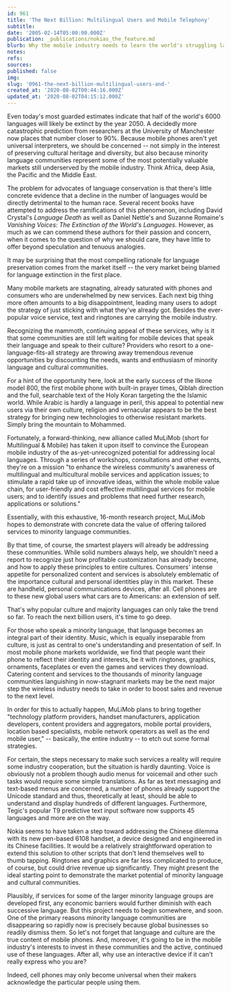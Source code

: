 ```yaml
---
id: 961
title: 'The Next Billion: Multilingual Users and Mobile Telephony'
subtitle: 
date: '2005-02-14T05:00:00.000Z'
publication: _publications/nokias_the_feature.md
blurb: Why the mobile industry needs to learn the world's struggling languages.
notes: 
refs: 
sources: 
published: false
img: 
slug: '0961-the-next-billion-multilingual-users-and-'
created_at: '2020-08-02T00:44:16.000Z'
updated_at: '2020-08-02T04:15:12.000Z'
---
```

Even today's most guarded estimates indicate that half of the world's 6000 languages will likely be extinct by the year 2050. A decidedly more catastrophic prediction from researchers at the University of Manchester now places that number closer to 90%. Because mobile phones aren't yet universal interpreters, we should be concerned -- not simply in the interest of preserving cultural heritage and diversity, but also because minority language communities represent some of the most potentially valuable markets still underserved by the mobile industry. Think Africa, deep Asia, the Pacific and the Middle East.

The problem for advocates of language conservation is that there's little concrete evidence that a decline in the number of languages would be directly detrimental to the human race. Several recent books have attempted to address the ramifications of this phenomenon, including David Crystal's *Language Death* as well as Daniel Nettle's and Suzanne Romaine's *Vanishing Voices: The Extinction of the World's Languages.* However, as much as we can commend these authors for their passion and concern, when it comes to the question of why we should care, they have little to offer beyond speculation and tenuous analogies.

It may be surprising that the most compelling rationale for language preservation comes from the market itself -- the very market being blamed for language extinction in the first place.

Many mobile markets are stagnating, already saturated with phones and consumers who are underwhelmed by new services. Each next big thing more often amounts to a big disappointment, leading many users to adopt the strategy of just sticking with what they've already got. Besides the ever-popular voice service, text and ringtones are carrying the mobile industry.

Recognizing the mammoth, continuing appeal of these services, why is it that some communities are still left waiting for mobile devices that speak their language and speak to their culture? Providers who resort to a one-language-fits-all strategy are throwing away tremendous revenue opportunities by discounting the needs, wants and enthusiasm of minority language and cultural communities.

For a hint of the opportunity here, look at the early success of the Ilkone model 800, the first mobile phone with built-in prayer times, Qiblah direction and the full, searchable text of the Holy Koran targeting the the Islamic world. While Arabic is hardly a language in peril, this appeal to potential new users via their own culture, religion and vernacular appears to be the best strategy for bringing new technologies to otherwise resistant markets. Simply bring the mountain to Mohammed.

Fortunately, a forward-thinking, new alliance called MuLiMob (short for Multilingual & Mobile) has taken it upon itself to convince the European mobile industry of the as-yet-unrecognized potential for addressing local languages. Through a series of workshops, consultations and other events, they're on a mission "to enhance the wireless community's awareness of multilingual and multicultural mobile services and application issues; to stimulate a rapid take up of innovative ideas, within the whole mobile value chain, for user-friendly and cost effective multilingual services for mobile users; and to identify issues and problems that need further research, applications or solutions."

Essentially, with this exhaustive, 16-month research project, MuLiMob hopes to demonstrate with concrete data the value of offering tailored services to minority language communities.

By that time, of course, the smartest players will already be addressing these communities. While solid numbers always help, we shouldn't need a report to recognize just how profitable customization has already become, and how to apply these principles to entire cultures. Consumers' intense appetite for personalized content and services is absolutely emblematic of the importance cultural and personal identities play in this market. These are handheld, personal communications devices, after all. Cell phones are to these new global users what cars are to Americans: an extension of self.

That's why popular culture and majority languages can only take the trend so far. To reach the next billion users, it's time to go deep.

For those who speak a minority language, that language becomes an integral part of their identity. Music, which is equally inseparable from culture, is just as central to one's understanding and presentation of self. In most mobile phone markets worldwide, we find that people want their phone to reflect their identity and interests, be it with ringtones, graphics, ornaments, faceplates or even the games and services they download. Catering content and services to the thousands of minority language communities languishing in now-stagnant markets may be the next major step the wireless industry needs to take in order to boost sales and revenue to the next level.

In order for this to actually happen, MuLiMob plans to bring together "technology platform providers, handset manufacturers, application developers, content providers and aggregators, mobile portal providers, location based specialists, mobile network operators as well as the end mobile user," -- basically, the entire industry -- to etch out some formal strategies.

For certain, the steps necessary to make such services a reality will require some industry cooperation, but the situation is hardly daunting. Voice is obviously not a problem though audio menus for voicemail and other such tasks would require some simple translations. As far as text messaging and text-based menus are concerned, a number of phones already support the Unicode standard and thus, theoretically at least, should be able to understand and display hundreds of different languages. Furthermore, Tegic's popular T9 predictive text input software now supports 45 languages and more are on the way.

Nokia seems to have taken a step toward addressing the Chinese dilemma with its new pen-based 6108 handset, a device designed and engineered in its Chinese facilities. It would be a relatively straightforward operation to extend this solution to other scripts that don't lend themselves well to thumb tapping. Ringtones and graphics are far less complicated to produce, of course, but could drive revenue up significantly. They might present the ideal starting point to demonstrate the market potential of minority language and cultural communities.

Plausibly, if services for some of the larger minority language groups are developed first, any economic barriers would further diminish with each successive language. But this project needs to begin somewhere, and soon. One of the primary reasons minority language communities are disappearing so rapidly now is precisely because global businesses so readily dismiss them. So let's not forget that language and culture are the true content of mobile phones. And, moreover, it's going to be in the mobile industry's interests to invest in these communities and the active, continued use of these languages. After all, why use an interactive device if it can't really express who you are?

Indeed, cell phones may only become universal when their makers acknowledge the particular people using them.
